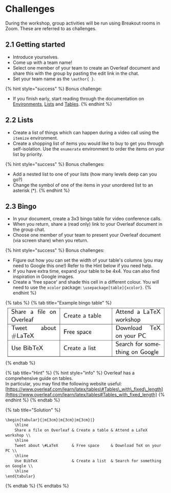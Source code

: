 # Challenges

During the workshop, group activities will be run using Breakout rooms in Zoom. These are referred to as challenges.

##  2.1 Getting started

* Introduce yourselves.
* Come up with a team name!
* Select one member of your team to create an Overleaf document and share this with the group by pasting the edit link in the chat.
* Set your team name as the `\author{ }`.

{% hint style="success" %}
Bonus challenge:

* If you finish early, start reading through the documentation on [Environments](enviro.md), [Lists](lists/) and [Tables](tables/).
{% endhint %}

##  2.2 Lists

* Create a list of things which can happen during a video call using the `itemize` environment.
* Create a shopping list of items you would like to buy to get you through self-isolation. Use the `enumerate` environment to order the items on your list by priority.

{% hint style="success" %}
Bonus challenges: 

* Add a nested list to one of your lists \(how many levels deep can you go?\)
* Change the symbol of one of the items in your unordered list to an asterisk \(\*\).
{% endhint %}

## 2.3 Bingo

* In your document, create a 3x3 bingo table for video conference calls.
* When you return, share a \(read only\) link to your Overleaf document in the group chat.
* Choose one member of your team to present your Overleaf document \(via screen share\) when you return.

{% hint style="success" %}
Bonus challenges:

* Figure out how you can set the width of your table's columns \(you may need to Google this one!\) Refer to the Hint below if you need help.
* If you have extra time, expand your table to be 4x4. You can also find inspiration in Google images.
* Create a 'free space' and shade this cell in a different colour. You will need to use the `xcolor` package: `\usepackage[table]{xcolor}`.
{% endhint %}

{% tabs %}
{% tab title="Example bingo table" %}
![](../.gitbook/assets/bingo.png)
{% endtab %}

{% tab title="Hint" %}
{% hint style="info" %}
Overleaf has a comprehensive guide on tables.   
In particular, you may find the following website useful:   
[https://www.overleaf.com/learn/latex/tables\#Tables\_with\_fixed\_length](https://www.overleaf.com/learn/latex/tables#Tables_with_fixed_length)
{% endhint %}
{% endtab %}

{% tab title="Solution" %}
```
\begin{tabular}{|m{3cm}|m{3cm}|m{3cm}|}
    \hline
    Share a file on Overleaf & Create a table & Attend a LaTeX workshop \\
    \hline
    Tweet about \#LaTeX      & Free space     & Download TeX on your PC \\
    \hline
    Use BibTeX               & Create a list  & Search for something on Google \\
    \hline
\end{tabular}
```
{% endtab %}
{% endtabs %}

